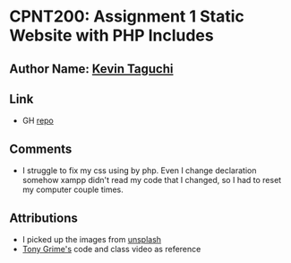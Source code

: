 # CPNT200: Assignment 1 Static Website with PHP Includes
## Author Name: [Kevin Taguchi](https://github.com/Kevin-234)
## Link
+ GH [repo](https://github.com/Kevin-234/cpnt200-a1)

## Comments
- I struggle to fix my css using by php. Even I change declaration somehow xampp didn't read my code that I changed, so I had to reset my computer couple times. 

## Attributions
- I picked up the images from [unsplash](https://unsplash.com/)
- [Tony Grime's](https://github.com/acidtone) code and class video as reference